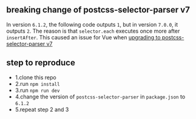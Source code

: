 ## breaking change of postcss-selector-parser v7

In version `6.1.2`, the following code outputs `1`, but in version `7.0.0`, it outputs `2`. 
The reason is that `selector.each` executes once more after `insertAfter`. 
This caused an issue for Vue when [upgrading to postcss-selector-parser v7](https://github.com/vuejs/core/pull/12279)

## step to reproduce

- 1.clone this repo
- 2.run `npm install`
- 3.run `npm run dev`
- 4.change the version of `postcss-selector-parser` in `package.json` to `6.1.2`
- 5.repeat step 2 and 3
